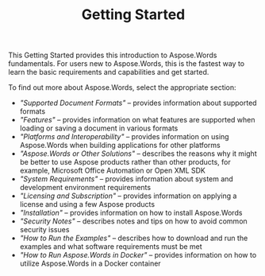 ﻿---
title: Getting Started
type: docs
description: "Use this introduction to Aspose.Words for .NET fundamentals to start realizing the value of Aspose.Words for your business."
weight: 20
url: /net/getting-started/
---

This Getting Started provides this introduction to Aspose.Words fundamentals. For users new to Aspose.Words, this is the fastest way to learn the basic requirements and capabilities and get started.

To find out more about Aspose.Words, select the appropriate section:

- *"Supported Document Formats"* – provides information about supported formats
- *"Features"* – provides information on what features are supported when loading or saving a document in various formats
- *"Platforms and Interoperability"* – provides information on using Aspose.Words when building applications for other platforms
- *"Aspose.Words or Other Solutions"* – describes the reasons why it might be better to use Aspose products rather than other products, for example, Microsoft Office Automation or Open XML SDK
- *"System Requirements"* – provides information about system and development environment requirements
- *"Licensing and Subscription"* – provides information on applying a license and using a few Aspose products
- *"Installation"* – provides information on how to install Aspose.Words
- *"Security Notes"* – describes notes and tips on how to avoid common security issues
- *"How to Run the Examples"* – describes how to download and run the examples and what software requirements must be met
- *"How to Run Aspose.Words in Docker"* – provides information on how to utilize Aspose.Words in a Docker container

